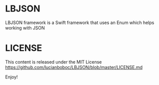 LBJSON
=======
 
LBJSON framework is a Swift framework that uses an Enum which helps working with JSON
 
 
LICENSE
=======

This content is released under the MIT License https://github.com/lucianboboc/LBJSON/blob/master/LICENSE.md
 

Enjoy!

